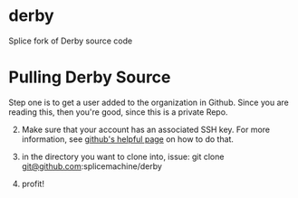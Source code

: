derby
=====

Splice fork of Derby source code

Pulling Derby Source
===
Step one is to get a user added to the organization in Github. Since you are reading this, then you're good, since this is a private Repo.

2. Make sure that your account has an associated SSH key. For more information, see [github's helpful page](https://help.github.com/articles/generating-ssh-keys) on how to do 
that.

3. in the directory you want to clone into, issue:
	git clone git@github.com:splicemachine/derby

4. profit!

